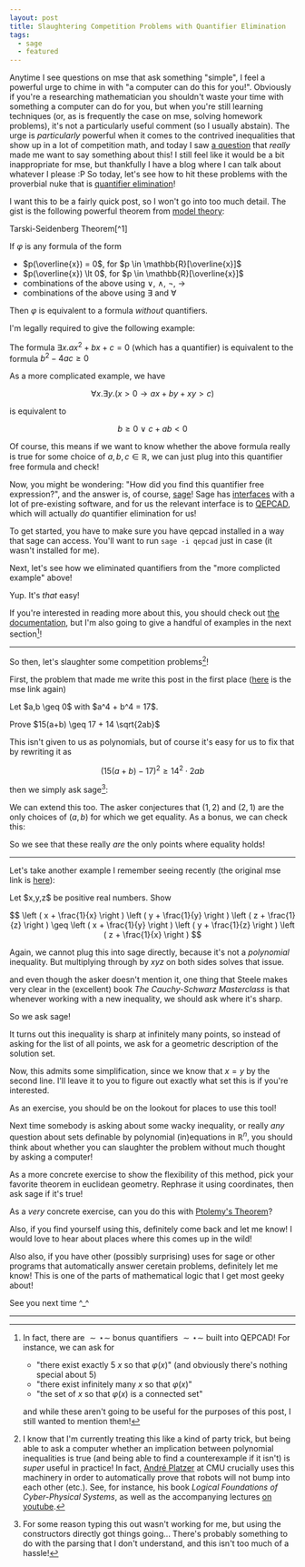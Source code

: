 ```yaml
---
layout: post
title: Slaughtering Competition Problems with Quantifier Elimination
tags:
  - sage
  - featured
---
```


Anytime I see questions on mse that ask something "simple", I feel a
powerful urge to chime in with "a computer can do this for you!". 
Obviously if you're a researching mathematician you shouldn't waste your
time with something a computer can do for you, but when you're still 
learning techniques (or, as is frequently the case on mse, 
solving homework problems), it's not a particularly useful comment
(so I usually abstain). The urge is _particularly_ powerful when it 
comes to the contrived inequalities that show up in a lot of competition math, 
and today I saw [a question][6] that _really_ made me want to say something
about this! I still feel like it would be a bit inappropriate for mse, but
thankfully I have a blog where I can talk about whatever I please :P
So today, let's see how to hit these problems with the proverbial nuke 
that is [quantifier elimination][1]!

I want this to be a fairly quick post, so I won't go into too much detail. 
The gist is the following powerful theorem from [model theory][2]:

<div class=boxed markdown=1>
<span class=defn>Tarski-Seidenberg Theorem</span>[^1]

If $\varphi$ is any formula of the form

- $p(\overline{x}) = 0$, for $p \in \mathbb{R}[\overline{x}]$
- $p(\overline{x}) \lt 0$, for $p \in \mathbb{R}[\overline{x}]$
- combinations of the above using $\lor$, $\land$, $\lnot$, $\to$
- combinations of the above using $\exists$ and $\forall$

Then $\varphi$ is equivalent to a formula _without_ quantifiers.
</div>

I'm legally required to give the following example:

The formula $\exists x . a x^2 + bx + c = 0$ (which has a quantifier)
is equivalent to the formula $b^2 - 4ac \geq 0$

As a more complicated example, we have

$$\forall x . \exists y . (x > 0 \to ax + by + xy > c)$$

is equivalent to 

$$b \geq 0 \ \lor \ c + ab \lt 0$$

Of course, this means if we want to know whether the above formula really 
is true for some choice of $a,b,c \in \mathbb{R}$, we can just plug into
this quantifier free formula and check!

Now, you might be wondering: "How did you find this quantifier free expression?",
and the answer is, of course, [sage][3]!
Sage has [interfaces][4] with a lot of pre-existing software, and for us
the relevant interface is to [QEPCAD][5], which will actually _do_
quantifier elimination for us!

To get started, you have to make sure you have qepcad installed in a way
that sage can access. You'll want to run `sage -i qepcad` just in case
(it wasn't installed for me).

Next, let's see how we eliminated quantifiers from the "more complicted example"
above!

<div class="auto">
<script type="text/x-sage">
qepcad('(A x)(E y)[x > 0 ==> a x + b y + x y > c]', vars='(a,b,c,x,y)')
</script>
</div>

Yup. It's _that_ easy! 

If you're interested in reading more about this, you should check out
[the documentation][9], but I'm also going to give a handful of examples
in the next section[^2]!

---

So then, let's slaughter some competition problems[^3]!

First, the problem that made me write this post in the first place
([here][6] is the mse link again)

<div class=boxed markdown=1>
Let $a,b \geq 0$ with $a^4 + b^4 = 17$.

Prove $15(a+b) \geq 17 + 14 \sqrt{2ab}$
</div>

This isn't given to us as polynomials, but of course it's easy for us to
fix that by rewriting it as 

$$(15(a+b) - 17)^2 \geq 14^2 \cdot 2ab$$

then we simply ask sage[^4]:

<div class="auto">
<script type="text/x-sage">
qf = qepcad_formula
a,b = var('a,b')
P = qf.and_(a >= 0, b >= 0, a^4 + b^4 == 17)
Q = qf.atomic((15 * (a+b) - 17)^2 >= 14^2 * 2 * a * b)
qepcad(qf.implies(P,Q))
</script>
</div>

We can extend this too. The asker conjectures that $(1,2)$ and $(2,1)$
are the only choices of $(a,b)$ for which we get equality. As a bonus, 
we can check this:

<div class="auto">
<script type="text/x-sage">
qf = qepcad_formula
a,b = var('a,b')
Q = qf.atomic((15 * (a+b) - 17)^2 == 14^2 * 2 * a * b)
qepcad(Q, assume=[a >= 0, b >= 0, a^4 + b^4 == 17], solution='all-points')
</script>
</div>

So we see that these really _are_ the only points where equality holds!

---

Let's take another example I remember seeing recently 
(the original mse link is [here][10]):

<div class=boxed markdown=1>
Let $x,y,z$ be positive real numbers. Show

$$
\left ( x + \frac{1}{x} \right )
\left ( y + \frac{1}{y} \right )
\left ( z + \frac{1}{z} \right )
\geq
\left ( x + \frac{1}{y} \right )
\left ( y + \frac{1}{z} \right )
\left ( z + \frac{1}{x} \right )
$$
</div>

Again, we cannot plug this into sage directly, because it's not a 
_polynomial_ inequality. But multiplying through by $xyz$ on both sides
solves that issue.

<div class="auto">
<script type="text/x-sage">
qf = qepcad_formula
x,y,z = var('x,y,z')
Q = x*y*z * (x + 1/x)*(y + 1/y)*(z + 1/z) >= x*y*z * (x + 1/y)*(y + 1/z)*(z + 1/x)
Q = qf.atomic(Q.expand())
qepcad(Q, assume=[x > 0, y > 0, z > 0])
</script>
</div>

and even though the asker doesn't mention it, one thing that Steele makes
very clear in the (excellent) book _The Cauchy-Schwarz Masterclass_ is that
whenever working with a new inequality, we should ask where it's sharp.

So we ask sage! 

It turns out this inequality is sharp at infinitely many points, so 
instead of asking for the list of all points, we ask for a geometric 
description of the solution set.

<div class="auto">
<script type="text/x-sage">
qf = qepcad_formula
x,y,z = var('x,y,z')
Q = x*y*z * (x + 1/x)*(y + 1/y)*(z + 1/z) == x*y*z * (x + 1/y)*(y + 1/z)*(z + 1/x)
Q = qf.atomic(Q.expand())
qepcad(Q, assume=[x > 0, y > 0, z > 0], solution='geometric')
</script>
</div>

Now, this admits some simplification, since we know that $x = y$ by the
second line. I'll leave it to you to figure out exactly what set this is
if you're interested.

<div class=boxed markdown=1>
As an exercise, you should be on the lookout for places to use this tool!

Next time somebody is asking about some wacky inequality, or really
_any_ question about sets definable by polynomial (in)equations in
$\mathbb{R}^n$, you should think about whether you can slaughter 
the problem without much thought by asking a computer!

As a more concrete exercise to show the flexibility of this method, 
pick your favorite theorem in euclidean geometry. Rephrase it using
coordinates, then ask sage if it's true!

As a _very_ concrete exercise, can you do this with [Ptolemy's Theorem][11]?
</div>

Also, if you find yourself using this, definitely come back and let me know!
I would love to hear about places where this comes up in the wild! 

Also also, if you have other (possibly surprising) uses for sage or other
programs that automatically answer ceretain problems, definitely let me know!
This is one of the parts of mathematical logic that I get most geeky about!

See you next time ^_^

---

[^1]:
    As a cute thought exercise, you should try to provide geometric meaning
    to this claim. It's telling us that if you take the solution set of 
    polynomial inequations, then project from $\mathbb{R}^{n+m}$ down to 
    $\mathbb{R}^n$, the resulting set is _still_ definable by polynomial
    inequations!

    This should sound somewhat miraculous, and it's worth trying out some
    

    Thankfully, by the end of the post, you'll have all the tools you need
    in order to work out some examples on your own ^_^.

[^2]:
    In fact, there are 
    $\sim \star \sim$ bonus quantifiers $\sim \star \sim$
    built into QEPCAD! For instance, we can ask for

    - "there exist exactly 5 $x$ so that $\varphi(x)$" 
        (and obviously there's nothing special about $5$)
    - "there exist infinitely many $x$ so that $\varphi(x)$"
    - "the set of $x$ so that $\varphi(x)$ is a connected set"

    and while these aren't going to be useful for the purposes of
    this post, I still wanted to mention them!

[^3]:
    I know that I'm currently treating this like a kind of party trick,
    but being able to ask a computer whether an implication between 
    polynomial inequalities is true 
    (and being able to find a counterexample if it isn't) is
    _super_ useful in practice! In fact, [André Platzer][7] at CMU 
    crucially uses this machinery in order to automatically prove that 
    robots will not bump into each other (etc.). See, for instance,
    his book _Logical Foundations of Cyber-Physical Systems_, as well as
    the accompanying lectures [on youtube][8].

[^4]:
    For some reason typing this out wasn't working for me, but using the 
    constructors directly got things going... There's probably something
    to do with the parsing that I don't understand, and this isn't too much
    of a hassle!


[1]: https://en.wikipedia.org/wiki/Quantifier_elimination
[2]: https://en.wikipedia.org/wiki/Model_theory
[3]: https://sagemath.org
[4]: https://wiki.sagemath.org/Interfaces
[5]: https://www.usna.edu/CS/qepcadweb/B/QEPCAD.html
[6]: https://math.stackexchange.com/questions/4339599/prove-15ab-ge1714-sqrt2ab
[7]: http://www.cs.cmu.edu/~aplatzer/andre.html
[8]: https://www.youtube.com/watch?v=eYfsPLl7zTk&list=PLnQeVMgmt_JdGIqhUDNoKQsPPWRjZzIo_
[9]: https://doc.sagemath.org/html/en/reference/interfaces/sage/interfaces/qepcad.html#sage.interfaces.qepcad.qepcad
[10]: https://math.stackexchange.com/questions/4303525/proving-an-inequality-with-3-variables/4303737#4303737
[11]: https://en.wikipedia.org/wiki/Ptolemy%27s_theorem
